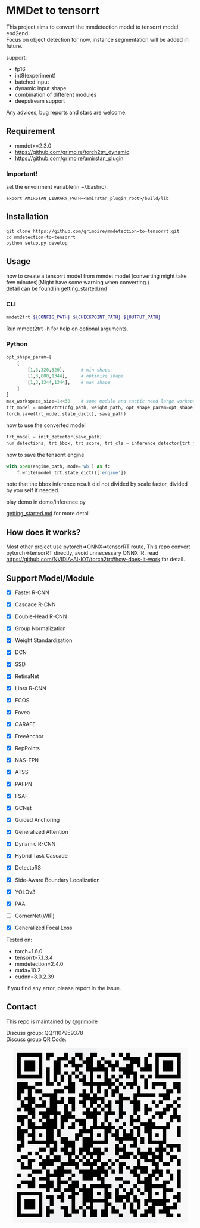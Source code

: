 # MMDet to tensorrt

This project aims to convert the mmdetection model to tensorrt model end2end.  
Focus on object detection for now, instance segmentation will be added in future.  

support:
- fp16
- int8(experiment)
- batched input
- dynamic input shape
- combination of different modules
- deepstream support

Any advices, bug reports and stars are welcome.

## Requirement

- mmdet>=2.3.0
- https://github.com/grimoire/torch2trt_dynamic
- https://github.com/grimoire/amirstan_plugin

### Important!
set the envoirment variable(in ~/.bashrc):

```shell
export AMIRSTAN_LIBRARY_PATH=<amirstan_plugin_root>/build/lib
```

## Installation

```shell
git clone https://github.com/grimoire/mmdetection-to-tensorrt.git
cd mmdetection-to-tensorrt
python setup.py develop
```

## Usage

how to create a tensorrt model from mmdet model (converting might take few minutes)(Might have some warning when converting.)  
detail can be found in [getting_started.md](./docs/getting_started.md)

### CLI

```bash
mmdet2trt ${CONFIG_PATH} ${CHECKPOINT_PATH} ${OUTPUT_PATH}
```

Run mmdet2trt -h for help on optional arguments.

### Python

```python
opt_shape_param=[
    [
        [1,3,320,320],      # min shape
        [1,3,800,1344],     # optimize shape
        [1,3,1344,1344],    # max shape
    ]
]
max_workspace_size=1<<30    # some module and tactic need large workspace.
trt_model = mmdet2trt(cfg_path, weight_path, opt_shape_param=opt_shape_param, fp16_mode=True, max_workspace_size=max_workspace_size)
torch.save(trt_model.state_dict(), save_path)
```

how to use the converted model

```python
trt_model = init_detector(save_path)
num_detections, trt_bbox, trt_score, trt_cls = inference_detector(trt_model, image_path, cfg_path, "cuda:0")
```

how to save the tensorrt engine

```python
with open(engine_path, mode='wb') as f:
    f.write(model_trt.state_dict()['engine'])
```

note that the bbox inference result did not divided by scale factor, divided by you self if needed.

play demo in demo/inference.py  

[getting_started.md](./docs/getting_started.md) for more detail

## How does it works?
Most other project use pytorch=>ONNX=>tensorRT route, This repo convert pytorch=>tensorRT directly, avoid unnecessary ONNX IR.
read https://github.com/NVIDIA-AI-IOT/torch2trt#how-does-it-work for detail.

## Support Model/Module

- [x] Faster R-CNN
- [x] Cascade R-CNN
- [x] Double-Head R-CNN
- [x] Group Normalization
- [x] Weight Standardization
- [x] DCN
- [x] SSD
- [x] RetinaNet
- [x] Libra R-CNN
- [x] FCOS
- [x] Fovea
- [x] CARAFE
- [x] FreeAnchor
- [x] RepPoints
- [x] NAS-FPN
- [x] ATSS
- [x] PAFPN
- [x] FSAF
- [x] GCNet
- [x] Guided Anchoring
- [x] Generalized Attention
- [x] Dynamic R-CNN
- [x] Hybrid Task Cascade
- [x] DetectoRS
- [x] Side-Aware Boundary Localization
- [x] YOLOv3
- [x] PAA
- [ ] CornerNet(WIP)
- [x] Generalized Focal Loss


Tested on:
- torch=1.6.0
- tensorrt=7.1.3.4
- mmdetection=2.4.0
- cuda=10.2
- cudnn=8.0.2.39

If you find any error, please report in the issue.

## Contact

This repo is maintained by [@grimoire](https://github.com/grimoire)  

Discuss group: QQ:1107959378  
Discuss group QR Code:
<div align="center">
  <img src="resources/discuss_qq_qr.png"/>
</div>
